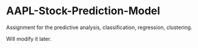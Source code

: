 # AAPL-Stock-Prediction-Model
Assignment for the predictive analysis, classification, regression, clustering.

Will modify it later.
